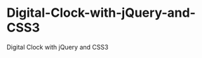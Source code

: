 Digital-Clock-with-jQuery-and-CSS3
==================================

Digital Clock with jQuery and CSS3
